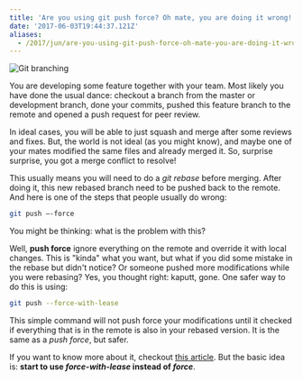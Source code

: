 ```yaml
---
title: 'Are you using git push force? Oh mate, you are doing it wrong!'
date: '2017-06-03T19:44:37.121Z'
aliases:
  - /2017/jun/are-you-using-git-push-force-oh-mate-you-are-doing-it-wrong/
---
```


![Git branching](header.png)

You are developing some feature together with your team. Most likely you have done the usual dance: checkout a branch from the master or development branch, done your commits, pushed this feature branch to the remote and opened a push request for peer review.

In ideal cases, you will be able to just squash and merge after some reviews and fixes. But, the world is not ideal (as you might know), and maybe one of your mates modified the same files and already merged it. So, surprise surprise, you got a merge conflict to resolve!

This usually means you will need to do a _git rebase_ before merging. After doing it, this new rebased branch need to be pushed back to the remote. And here is one of the steps that people usually do wrong:

```sh
git push —-force
```

You might be thinking: what is the problem with this?

Well, **push force** ignore everything on the remote and override it with local changes. This is "kinda" what you want, but what if you did some mistake in the rebase but didn't notice? Or someone pushed more modifications while you were rebasing? Yes, you thought right: kaputt, gone. One safer way to do this is using:

```sh
git push --force-with-lease
```

This simple command will not push force your modifications until it checked if everything that is in the remote is also in your rebased version. It is the same as a _push force_, but safer.

If you want to know more about it, checkout [this article](https://developer.atlassian.com/blog/2015/04/force-with-lease/). But the basic idea is: **start to use _force-with-lease_ instead of _force_**.
